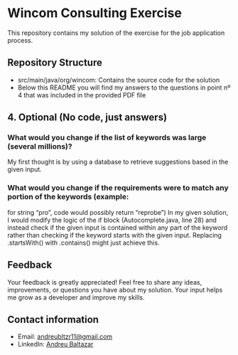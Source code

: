 # Wincom Consulting Exercise

This repository contains my solution of the exercise for the job application process.

## Repository Structure
- src/main/java/org/wincom: Contains the source code for the solution
- Below this README you will find my answers to the questions in point nº 4 that was included in the provided PDF file

## 4. Optional (No code, just answers)
### What would you change if the list of keywords was large (several millions)?
My first thought is by using a database to retrieve suggestions based in the given input.

### What would you change if the requirements were to match any portion of the keywords (example:
for string “pro”, code would possibly return “reprobe”)
In my given solution, I would modify the logic of the if block (Autocomplete.java, line 28) and instead check if the given input is contained within any part of the keyword rather than checking if the keyword starts with the given input. Replacing .startsWith() with .contains() might just achieve this.

## Feedback
Your feedback is greatly appreciated! Feel free to share any ideas, improvements, or questions you have about my solution. Your input helps me grow as a developer and improve my skills.

## Contact information
- Email: [andreubltzr11@gmail.com](mailto:andreubltzr11@gmail.com)
- LinkedIn: [Andreu Baltazar](https://www.linkedin.com/in/your-profile](https://www.linkedin.com/in/andreu-baltazar/)https://www.linkedin.com/in/andreu-baltazar/)
